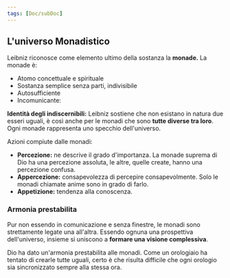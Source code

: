 ```yaml
---
tags: [Doc/subDoc]
---
```

## L'universo Monadistico
Leibniz riconosce come elemento ultimo della sostanza la **monade.**
La monade è:
- Atomo concettuale e spirituale
- Sostanza semplice senza parti, indivisibile
- Autosufficiente
- Incomunicante: 

**Identità degli indiscernibili:** Leibniz sostiene che non esistano in natura due esseri uguali, è così anche per le monadi che sono **tutte diverse tra loro**. Ogni monade rappresenta uno specchio dell'universo.

Azioni compiute dalle monadi:
- **Percezione:** ne descrive il grado d'importanza. La monade suprema di Dio ha una percezione assoluta, le altre, quelle create, hanno una percezione confusa.
- **Appercezione:** consapevolezza di percepire consapevolmente. Solo le monadi chiamate anime sono in grado di farlo.
- **Appetizione:** tendenza alla conoscenza.

### Armonia prestabilita
Pur non essendo in comunicazione e senza finestre, le monadi sono strettamente legate una all'altra. Essendo ognuna una prospettiva dell'universo, insieme si uniscono a **formare una visione complessiva**.

Dio ha dato un'armonia prestabilita alle monadi. Come un orologiaio ha tentato di crearle tutte uguali, certo è che risulta difficile che ogni orologio sia sincronizzato sempre alla stessa ora.
